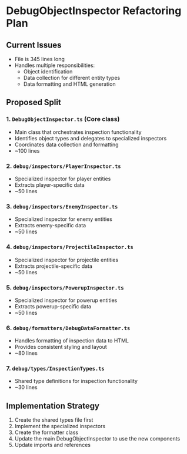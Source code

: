 # DebugObjectInspector Refactoring Plan

## Current Issues
- File is 345 lines long
- Handles multiple responsibilities:
  - Object identification
  - Data collection for different entity types
  - Data formatting and HTML generation

## Proposed Split

### 1. `DebugObjectInspector.ts` (Core class)
- Main class that orchestrates inspection functionality
- Identifies object types and delegates to specialized inspectors
- Coordinates data collection and formatting
- ~100 lines

### 2. `debug/inspectors/PlayerInspector.ts`
- Specialized inspector for player entities
- Extracts player-specific data
- ~50 lines

### 3. `debug/inspectors/EnemyInspector.ts`
- Specialized inspector for enemy entities
- Extracts enemy-specific data
- ~50 lines

### 4. `debug/inspectors/ProjectileInspector.ts`
- Specialized inspector for projectile entities
- Extracts projectile-specific data
- ~50 lines

### 5. `debug/inspectors/PowerupInspector.ts`
- Specialized inspector for powerup entities
- Extracts powerup-specific data
- ~50 lines

### 6. `debug/formatters/DebugDataFormatter.ts`
- Handles formatting of inspection data to HTML
- Provides consistent styling and layout
- ~80 lines

### 7. `debug/types/InspectionTypes.ts`
- Shared type definitions for inspection functionality
- ~30 lines

## Implementation Strategy
1. Create the shared types file first
2. Implement the specialized inspectors
3. Create the formatter class
4. Update the main DebugObjectInspector to use the new components
5. Update imports and references